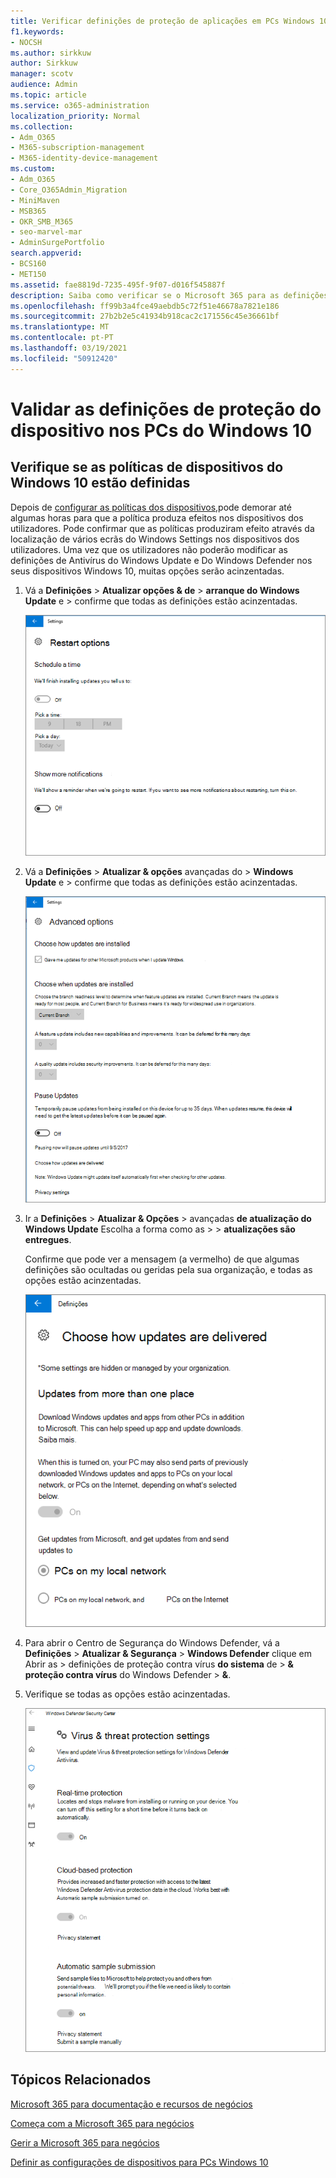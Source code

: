 ```yaml
---
title: Verificar definições de proteção de aplicações em PCs Windows 10
f1.keywords:
- NOCSH
ms.author: sirkkuw
author: Sirkkuw
manager: scotv
audience: Admin
ms.topic: article
ms.service: o365-administration
localization_priority: Normal
ms.collection:
- Adm_O365
- M365-subscription-management
- M365-identity-device-management
ms.custom:
- Adm_O365
- Core_O365Admin_Migration
- MiniMaven
- MSB365
- OKR_SMB_M365
- seo-marvel-mar
- AdminSurgePortfolio
search.appverid:
- BCS160
- MET150
ms.assetid: fae8819d-7235-495f-9f07-d016f545887f
description: Saiba como verificar se o Microsoft 365 para as definições de proteção de aplicações empresariais entrou em vigor nos dispositivos windows 10 dos seus utilizadores.
ms.openlocfilehash: ff99b3a4fce49aebdb5c72f51e46678a7821e186
ms.sourcegitcommit: 27b2b2e5c41934b918cac2c171556c45e36661bf
ms.translationtype: MT
ms.contentlocale: pt-PT
ms.lasthandoff: 03/19/2021
ms.locfileid: "50912420"
---
```

# <a name="validate-device-protection-settings-on-windows-10-pcs"></a>Validar as definições de proteção do dispositivo nos PCs do Windows 10

## <a name="verify-that-windows-10-device-policies-are-set"></a>Verifique se as políticas de dispositivos do Windows 10 estão definidas

Depois de [configurar as políticas dos dispositivos,](protection-settings-for-windows-10-pcs.md)pode demorar até algumas horas para que a política produza efeitos nos dispositivos dos utilizadores. Pode confirmar que as políticas produziram efeito através da localização de vários ecrãs do Windows Settings nos dispositivos dos utilizadores. Uma vez que os utilizadores não poderão modificar as definições de Antivírus do Windows Update e Do Windows Defender nos seus dispositivos Windows 10, muitas opções serão acinzentadas.
  
1. Vá a **Definições** \> **Atualizar opções &amp; de** \> **arranque do Windows Update** e \>  confirme que todas as definições estão acinzentadas. 
    
    ![Todas as opções restart estão acinzentadas.](../media/31308da9-18b0-47c5-bbf6-d5fa6747c376.png)
  
2. Vá a **Definições** \> **Atualizar &amp; opções** avançadas do \> **Windows Update** e \>  confirme que todas as definições estão acinzentadas. 
    
    ![As opções de atualizações avançadas do Windows estão todas acinzentadas.](../media/049cf281-d503-4be9-898b-c0a3286c7fc2.png)
  
3. Ir a **Definições** \> **Atualizar &amp; Opções** \> avançadas **de atualização do Windows Update** Escolha a forma como as \>  \> **atualizações são entregues**.
    
    Confirme que pode ver a mensagem (a vermelho) de que algumas definições são ocultadas ou geridas pela sua organização, e todas as opções estão acinzentadas.
    
    ![Escolha como as atualizações são entregues página indica que as definições são ocultadas ou geridas pela sua organização.](../media/6b3e37c5-da41-4afd-9983-b4f406216b59.png)
  
4. Para abrir o Centro de Segurança do Windows Defender, vá a **Definições** \> **Atualizar &amp; Segurança** \> **Windows Defender** clique em Abrir as \> definições de proteção contra vírus **do sistema** de \> **&amp; proteção contra vírus** do Windows Defender \> **&amp;**. 
    
5. Verifique se todas as opções estão acinzentadas. 
    
    ![As definições de proteção contra vírus e ameaças estão acinzentadas.](../media/9ca68d40-a5d9-49d7-92a4-c581688b5926.png)
  
## <a name="related-topics"></a>Tópicos Relacionados

[Microsoft 365 para documentação e recursos de negócios](./index.yml)
  
[Começa com a Microsoft 365 para negócios](microsoft-365-business-overview.md)
  
[Gerir a Microsoft 365 para negócios](manage.md)
  
[Definir as configurações de dispositivos para PCs Windows 10](protection-settings-for-windows-10-pcs.md)
